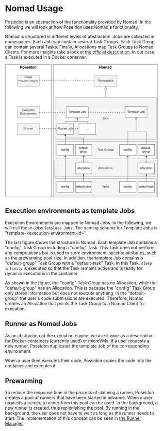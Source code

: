 # Nomad Usage

Poseidon is an abstraction of the functionality provided by Nomad. In the following we will look at how Poseidon uses Nomad's functionality.

Nomad is structured in different levels of abstraction. Jobs are collected in namespaces. Each Job can contain several Task Groups. Each Task Group can contain several Tasks. Finally, Allocations map Task Groups to Nomad Clients. For more insights take a look at [the official description](https://www.nomadproject.io/docs/internals/architecture).
In our case, a Task is executed in a Docker container.

![Overview Poseidon-Nomad mapping](resources/OverviewPoseidonNomadMapping.png)

## Execution environments as template Jobs

Execution Environments are mapped to Nomad Jobs. In the following, we will call these Jobs `Template Jobs`.
The naming schema for Template Jobs is "template-\<execution-environment-id\>".

The last figure shows the structure in Nomad.
Each template Job contains a "config" Task Group including a "config" Task. This Task does not perform any computations but is used to store environment-specific attributes, such as the prewarming pool size.
In addition, the template Job contains a "default-group" Task Group with a "default-task" Task. In this Task, `sleep infinity` is executed so that the Task remains active and is ready for dynamic executions in the container.

As shown in the figure, the "config" Task Group has no Allocation, while the "default-group" has an Allocation.
This is because the "config" Task Group only stores information but does not execute anything.
In the "default-group" the user's code submissions are executed. Therefore, Nomad creates an Allocation that points the Task Group to a Nomad Client for execution.

## Runner as Nomad Jobs

As an abstraction of the execution engine, we use `Runner` as a description for Docker containers (currently used) or microVMs.
If a user requests a new runner, Poseidon duplicates the template Job of the corresponding environment.

When a user then executes their code, Poseidon copies the code into the container and executes it.

## Prewarming

To reduce the response time in the process of claiming a runner, Poseidon creates a pool of runners that have been started in advance.
When a user requests a runner, a runner from this pool can be used.
In the background, a new runner is created, thus replenishing the pool.
By running in the background, the user does not have to wait as long as the runner needs to start.
The implementation of this concept can be seen in [the Runner Manager](/internal/runner/manager.go).
